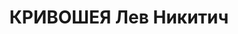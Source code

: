---
title: КРИВОШЕЯ Лев Никитич
description: '1905 р. н., с. Сагунівка Київської губ. Українець, освіта вища, редактор
  газети. Проживав у смт Янушпіль Янушпільського р-ну Житомирської обл.

  Заарештований 18 жовтня 1937 р. Обвинувачувався в причетності до к.-р. троцькістської
  організації. ВК ВС СРСР 23 грудня 1937 р. засуджений до розстрілу з конфіскацією
  майна. Вирок виконано 23 грудня 1937 р. у м. Київ.

  Реабілітований у 1959 р.'
---
